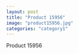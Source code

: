 ```yaml
---
layout: post
title: "Product 15956"
image: "product15956.jpg"
categories: "category1"
---
```

Product 15956
